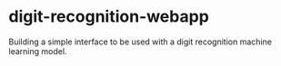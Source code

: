 # digit-recognition-webapp

Building a simple interface to be used with a digit recognition machine learning model.